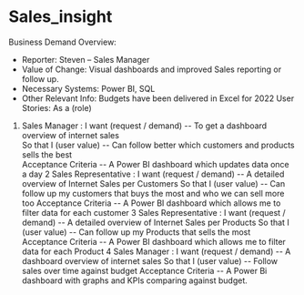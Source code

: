 # Sales_insight
Business Demand Overview: 
-	Reporter: Steven – Sales Manager
-	Value of Change: Visual dashboards and improved Sales reporting or follow up.
-	Necessary Systems: Power BI, SQL
-	Other Relevant Info: Budgets have been delivered in Excel for 2022
User Stories:
	As a (role) 		
1. Sales Manager	:         I want (request / demand)  --     To get a dashboard overview of internet sales	
                            So that I (user value)     --     Can follow better which customers and products sells the best        	
                            Acceptance Criteria        --     A Power BI dashboard which updates data once a day
2	Sales Representative :     I want (request / demand) --     A detailed overview of Internet Sales per Customers	
                             So that I (user value)    --     Can follow up my customers that buys the most and who we can sell more too
                             Acceptance Criteria       --     A Power BI dashboard which allows me to filter data for each customer
3	Sales Representative :     I want (request / demand) --    	A detailed overview of Internet Sales per Products
                             So that I (user value)    --     Can follow up my Products that sells the most	
                             Acceptance Criteria       --     A Power BI dashboard which allows me to filter data for each Product
4	Sales Manager         :    I want (request / demand) --     A dashboard overview of internet sales
                             So that I (user value)    --     Follow sales over time against budget	
                             Acceptance Criteria       --     A Power Bi dashboard with graphs and KPIs comparing against budget.
